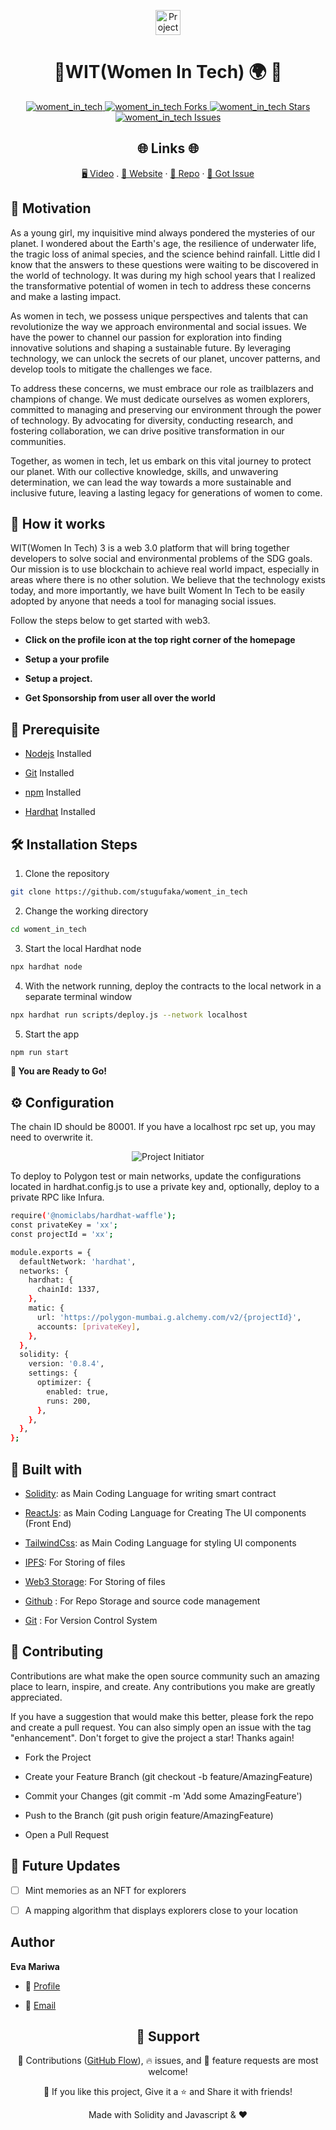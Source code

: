 <p align="center">
  <a href="https://github.com/king-technologies/Project-Initiator" title="Project Initiator">
    <img src="./src/assets/img/wit.svg" width="40px" alt="Project Initiator"/>
  </a>
</p>
<h1 align="center">🌟WIT(Women In Tech) 🌍 🌟</h1>

<p align="center"> 
<a href="https://github.com/stugufaka/woment_in_tech/blob/master/LICENSE" title="License">
<img src="https://img.shields.io/github/license/stugufaka/woment_in_tech" alt="woment_in_tech"/>
</a>
<a href="https://github.com/stugufaka/woment_in_tech/fork" title="Forks">
<img src="https://img.shields.io/github/forks/stugufaka/woment_in_tech" alt="woment_in_tech Forks"/>
</a>
<a href="https://github.com/stugufaka/woment_in_tech" title="Stars">
<img src="https://img.shields.io/github/stars/stugufaka/woment_in_tech" alt="woment_in_tech Stars"/>
</a>
<a href="https://img.shields.io/github/stars/stugufaka/woment_in_tech/issues" title="Issues">
<img src="  https://img.shields.io/github/issues/stugufaka/woment_in_tech" alt="woment_in_tech Issues"/>
</a>

</a>
</p>

<h2 align="center">🌐 Links 🌐</h2>
<p align="center">
    <a href="https://youtu.be/Omhoy1e5pNg" title="">🖥️ Video</a>
    .
    <a href="https://woment_in_techs.netlify.app/" title="">🔗 Website</a>
    ·
    <a href="https://github.com/stugufaka/woment_in_tech" title="">📂 Repo</a>
    ·
    <a href="https://github.com/stugufaka/woment_in_tech" title="🐛Report Bug/🎊Request Feature">🚀 Got Issue</a>
</p>

## 💪 Motivation

As a young girl, my inquisitive mind always pondered the mysteries of our planet. I wondered about the Earth's age, the resilience of underwater life, the tragic loss of animal species, and the science behind rainfall. Little did I know that the answers to these questions were waiting to be discovered in the world of technology. It was during my high school years that I realized the transformative potential of women in tech to address these concerns and make a lasting impact.

As women in tech, we possess unique perspectives and talents that can revolutionize the way we approach environmental and social issues. We have the power to channel our passion for exploration into finding innovative solutions and shaping a sustainable future. By leveraging technology, we can unlock the secrets of our planet, uncover patterns, and develop tools to mitigate the challenges we face.

To address these concerns, we must embrace our role as trailblazers and champions of change. We must dedicate ourselves as women explorers, committed to managing and preserving our environment through the power of technology. By advocating for diversity, conducting research, and fostering collaboration, we can drive positive transformation in our communities.

Together, as women in tech, let us embark on this vital journey to protect our planet. With our collective knowledge, skills, and unwavering determination, we can lead the way towards a more sustainable and inclusive future, leaving a lasting legacy for generations of women to come.

## 🚀 How it works

WIT(Women In Tech) 3 is a web 3.0 platform that will bring together developers to solve social and environmental problems of the SDG goals. Our mission is to use blockchain to achieve real world impact, especially in areas where there is no other solution. We believe that the technology exists today, and more importantly, we have built Woment In Tech to be easily adopted by anyone that needs a tool for managing social issues.

Follow the steps below to get started with web3.

- **Click on the profile icon at the top right corner of the homepage**

- **Setup a your profile**

- **Setup a project.**

- **Get Sponsorship from user all over the world**

## 🦋 Prerequisite

- [Nodejs](https://nodejs.org/en// "Node") Installed

- [Git](https://git-scm.com/ "Git OFficial") Installed

- [npm](https://www.npmjs.com/ "npm ") Installed

- [Hardhat](https://hardhat.org/ "Hardhat ") Installed

## 🛠️ Installation Steps

1. Clone the repository

```Bash
git clone https://github.com/stugufaka/woment_in_tech
```

2. Change the working directory

```Bash
cd woment_in_tech
```

3. Start the local Hardhat node

```Bash
npx hardhat node
```

4. With the network running, deploy the contracts to the local network in a separate terminal window

```Bash
npx hardhat run scripts/deploy.js --network localhost
```

5. Start the app

```Bash
npm run start
```

**🎇 You are Ready to Go!**

## ⚙️ Configuration

The chain ID should be 80001. If you have a localhost rpc set up, you may need to overwrite it.

<p align="center" title="Project Initiator"><img src="./src/assets/img/rpc.jpg" alt="Project Initiator"/></p>

To deploy to Polygon test or main networks, update the configurations located in hardhat.config.js to use a private key and, optionally, deploy to a private RPC like Infura.

```Bash
require('@nomiclabs/hardhat-waffle');
const privateKey = 'xx';
const projectId = 'xx';

module.exports = {
  defaultNetwork: 'hardhat',
  networks: {
    hardhat: {
      chainId: 1337,
    },
    matic: {
      url: 'https://polygon-mumbai.g.alchemy.com/v2/{projectId}',
      accounts: [privateKey],
    },
  },
  solidity: {
    version: '0.8.4',
    settings: {
      optimizer: {
        enabled: true,
        runs: 200,
      },
    },
  },
};
```

## 👷 Built with

- [Solidity](https://docs.soliditylang.org/en/v0.8.17/ "Solidity"): as Main Coding Language for writing smart contract

- [ReactJs](https://reactjs.org/ "React Js"): as Main Coding Language for Creating The UI components (Front End)

- [TailwindCss](https://tailwindcss.com/ "Tailwind Css"): as Main Coding Language for styling UI components

- [IPFS](https://ipfs.tech/ "IPFS"): For Storing of files

- [Web3 Storage](https://www.google.com/search?q=web3storage "Web3 Storage"): For Storing of files

- [Github](https://github.com/ "Github") : For Repo Storage and source code management

- [Git](https://git-scm.com/ "Git") : For Version Control System

## 📂 Contributing

Contributions are what make the open source community such an amazing place to learn, inspire, and create. Any contributions you make are greatly appreciated.

If you have a suggestion that would make this better, please fork the repo and create a pull request. You can also simply open an issue with the tag "enhancement". Don't forget to give the project a star! Thanks again!

- Fork the Project

- Create your Feature Branch (git checkout -b feature/AmazingFeature)

- Commit your Changes (git commit -m 'Add some AmazingFeature')

- Push to the Branch (git push origin feature/AmazingFeature)

- Open a Pull Request

## 🎊 Future Updates

- [ ] Mint memories as an NFT for explorers

- [ ] A mapping algorithm that displays explorers close to your location

## Author

**Eva Mariwa**

- 🌌 [Profile](https://github.com/stugufaka "Stugu Faka")

- 🏮 [Email](evamariwa123@gmail.com "Hi!")

<h2 align="center">🤝 Support</h2>

<p align="center">🎀 Contributions (<a href="https://guides.github.com/introduction/flow" title="GitHub flow">GitHub Flow</a>), 🔥 issues, and 🥮 feature requests are most welcome!</p>

<p align="center">💙 If you like this project, Give it a ⭐ and Share it with friends!</p>

<p align="center">Made with Solidity and Javascript & ❤️ </p>
